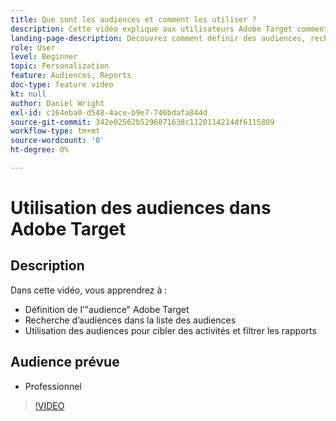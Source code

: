 ```yaml
---
title: Que sont les audiences et comment les utiliser ?
description: Cette vidéo explique aux utilisateurs Adobe Target comment utiliser les audiences pour cibler des activités et filtrer des rapports.
landing-page-description: Découvrez comment définir des audiences, rechercher des audiences, cibler des activités et filtrer des rapports.
role: User
level: Beginner
topic: Personalization
feature: Audiences, Reports
doc-type: feature video
kt: null
author: Daniel Wright
exl-id: c164eba0-d548-4ace-b9e7-746bdafa844d
source-git-commit: 342e02562b5296871638c1120114214df6115809
workflow-type: tm+mt
source-wordcount: '0'
ht-degree: 0%

---
```


# Utilisation des audiences dans Adobe Target

## Description

Dans cette vidéo, vous apprendrez à :

* Définition de l’&quot;audience&quot; Adobe Target
* Recherche d’audiences dans la liste des audiences
* Utilisation des audiences pour cibler des activités et filtrer les rapports

## Audience prévue

* Professionnel

>[!VIDEO](https://video.tv.adobe.com/v/17398/?quality=12)
